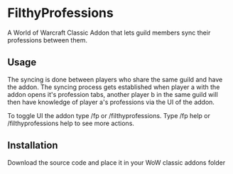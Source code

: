 # FilthyProfessions
A World of Warcraft Classic Addon that lets guild members sync their professions between them.

## Usage
The syncing is done between players who share the same guild and have the addon.
The syncing process gets established when player a with the addon opens it's profession tabs, 
another player b in the same guild will then have knowledge of player a's professions via the UI of the addon.

To toggle UI the addon type /fp or /filthyprofessions.
Type /fp help or  /filthyprofessions help to see more actions.

## Installation
Download the source code and place it in your WoW classic addons folder 

